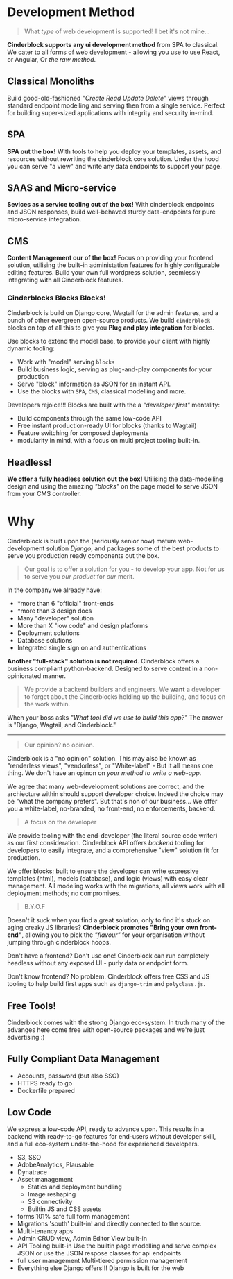 # Development Method

> What _type_ of web development is supported! I bet it's not mine...

**Cinderblock supports any ui development method** from SPA to classical. We cater to all forms of web development - allowing you use to use React, or Angular, Or _the raw method_.

## Classical Monoliths

Build good-old-fashioned _"Create Read Update Delete"_ views through standard endpoint modelling and serving then from a single service. Perfect for building super-sized applications with integrity and security in-mind.

## SPA

**SPA out the box!** With tools to help you deploy your templates, assets, and resources without rewriting the cinderblock core solution. Under the hood you can serve "a view" and write any data endpoints to support your page.

## SAAS and Micro-service

**Sevices as a service tooling out of the box!** With cinderblock endpoints and JSON responses, build well-behaved sturdy data-endpoints for pure micro-service integration.

## CMS

**Content Management our of the box!** Focus on providing your frontend solution, utilising the built-in administation features for highly configurable editing features. Build your own full wordpress solution, seemlessly integrating with all Cinderblock features.


### Cinderblocks Blocks Blocks!

Cinderblock is build on Django core, Wagtail for the admin features, and a bunch of other evergreen open-source products. We build `cinderblock` blocks on top of all this to give you **Plug and play integration** for blocks.

Use blocks to extend the model base, to provide your client with highly dynamic tooling:

+ Work with "model" serving `blocks`
+ Build business logic, serving as plug-and-play components for your production
+ Serve "block" information as JSON for an instant API.
+ Use the blocks with `SPA`, `CMS`, classical modelling and more.

Developers rejoice!!! Blocks are built with the a _"developer first"_ mentality:

+ Build components through the same low-code API
+ Free instant production-ready UI for blocks (thanks to Wagtail)
+ Feature switching for composed deployments
+ modularity in mind, with a focus on multi project tooling built-in.


## Headless!

**We offer a fully headless solution out the box!** Utilising the data-modelling design and using the amazing _"blocks"_ on the page model to serve JSON from your CMS controller.


# Why

Cinderblock is built upon the (seriously senior now) mature web-development solution _Django_, and packages some of the best products to serve you production ready components out the box.

> Our goal is to offer a solution for you - to develop your app. Not for us to serve you _our product_ for _our_ merit.

In the company we already have:

+ \*more than 6 "official" front-ends
+ \*more than 3 design docs
+ Many "developer" solution
+ More than X "low code" and design platforms
+ Deployment solutions
+ Database solutions
+ Integrated single sign on and authentications

**Another "full-stack" solution is not required**. Cinderblock offers a business compliant python-backend. Designed to serve content in a non-opinionated manner.

> We provide a backend builders and engineers. We **want** a developer to forget about the Cinderblocks holding up the building, and focus on the work within.

When your boss asks _"What tool did we use to build this app?"_ The answer is "Django, Wagtail, and Cinderblock."

---

> Our opinion? no opinion.

Cinderblock is a "no opinion" solution. This may also be known as "renderless views", "vendorless", or "White-label" - But it all means one thing. We don't have an opinon on _your method to write a web-app_.

We agree that many web-development solutions are correct, and the archiecture within should support developer choice. Indeed the choice may be "what the company prefers". But that's non of our business... We offer you a white-label, no-branded, no front-end, no enforcements, backend.

> A focus on the developer

We provide tooling with the end-developer (the literal source code writer) as our first consideration. Cinderblock API offers _backend_ tooling for developers to easily integrate, and a comprehensive "view" solution fit for production.

We offer blocks; built to ensure the developer can write expressive templates (html), models (database), and logic (views) with easy clear management. All modeling works with the migrations, all views work with all deployment methods; no compromises.

> B.Y.O.F

Doesn't it suck when you find a great solution, only to find it's stuck on aging creaky JS libraries? **Cinderblock promotes "Bring your own front-end"**, allowing you to pick the _"flavour"_ for your organisation without jumping through cinderblock hoops.

Don't have a frontend? Don't use one! Cinderblock can run completely headless without any exposed UI - purly data or endpoint form.

Don't know frontend? No problem. Cinderblock offers free CSS and JS tooling to help build first apps such as `django-trim` and `polyclass.js`.

## Free Tools!

Cinderblock comes with the strong Django eco-system. In truth many of the advanges here come free with open-source packages and we're just advertising :)

## Fully Compliant Data Management

+ Accounts, password (but also SSO)
+ HTTPS ready to go
+ Dockerfile prepared


## Low Code

We express a low-code API, ready to advance upon. This results in a backend with ready-to-go features for end-users without developer skill, and a full eco-system under-the-hood for experienced developers.

+ S3, SSO
+ AdobeAnalytics, Plausable
+ Dynatrace
+ Asset management
    + Statics and deployment bundling
    + Image reshaping
    + S3 connectivity
    + Builtin JS and CSS assets
+ forms
    101% safe full form management
+ Migrations
    'south' built-in! and directly connected to the source.
+ Multi-tenancy apps
+ Admin CRUD view, Admin Editor View built-in
+ API Tooling built-in
    Use the builtin page modelling and serve complex JSON
    or use the JSON respose classes for api endpoints
+ full user management
    Multi-tiered permission management
+ Everything else Django offers!!!
    Django is built for the web


